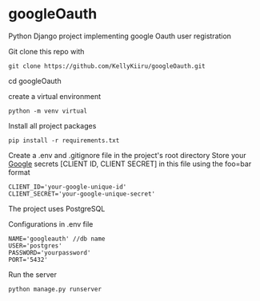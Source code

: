 # googleOauth
Python Django project implementing google Oauth user registration

Git clone this repo with 
```
git clone https://github.com/KellyKiiru/googleOauth.git
```

cd googleOauth

create a virtual environment
```
python -m venv virtual
```

Install all project packages

```
pip install -r requirements.txt
```
Create a .env and .gitignore file in the project's root directory
Store your [Google](https://console.cloud.google.com/) secrets [CLIENT ID, CLIENT SECRET] in this file using the foo=bar format 
```
CLIENT_ID='your-google-unique-id'
CLIENT_SECRET='your-google-unique-secret'
```

The project uses PostgreSQL

Configurations in .env file
```
NAME='googleauth' //db name
USER='postgres'
PASSWORD='yourpassword'
PORT='5432'
```

Run the server

```
python manage.py runserver
```

